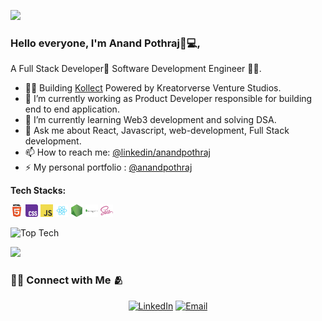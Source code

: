 ![](https://user-images.githubusercontent.com/75027034/192985612-37ad01c4-be46-4f77-92d2-ac38cba9baa8.png)

### Hello everyone, I'm Anand Pothraj👦💻,
A Full Stack Developer🎯 Software Development Engineer 💪🌈.

- 👨‍💻 Building [Kollect](https://kreatorverse.com/kollect/) Powered by Kreatorverse Venture Studios.
- 🔭 I’m currently working as Product Developer responsible for building end to end application.
- 🌱 I’m currently learning Web3 development and solving DSA.
- 💬 Ask me about React, Javascript, web-development, Full Stack development.
- 📫 How to reach me: [@linkedin/anandpothraj](https://www.linkedin.com/in/anandpothraj/)
- ⚡ My personal portfolio : [@anandpothraj](https://anandpothraj.netlify.app/)

**Tech Stacks:**  

<code><img height="20" src="https://raw.githubusercontent.com/github/explore/80688e429a7d4ef2fca1e82350fe8e3517d3494d/topics/html/html.png"></code>
<code><img height="20" src="https://raw.githubusercontent.com/github/explore/80688e429a7d4ef2fca1e82350fe8e3517d3494d/topics/css/css.png"></code>
<code><img height="20" src="https://raw.githubusercontent.com/github/explore/80688e429a7d4ef2fca1e82350fe8e3517d3494d/topics/javascript/javascript.png"></code>
<code><img height="20" src="https://raw.githubusercontent.com/github/explore/80688e429a7d4ef2fca1e82350fe8e3517d3494d/topics/react/react.png"></code>
<code><img height="20" src="https://raw.githubusercontent.com/github/explore/80688e429a7d4ef2fca1e82350fe8e3517d3494d/topics/nodejs/nodejs.png"></code>
<code><img height="20" src="https://raw.githubusercontent.com/github/explore/80688e429a7d4ef2fca1e82350fe8e3517d3494d/topics/mongodb/mongodb.png"></code>
<code><img height="20" src="https://raw.githubusercontent.com/github/explore/80688e429a7d4ef2fca1e82350fe8e3517d3494d/topics/sass/sass.png"></code>

 <!--![Anand's github stats](https://github-readme-stats.vercel.app/api?username=anandpothraj&theme=tokyonight&show_icons=true&hide=["issues"])-->
![Top Tech](https://github-readme-stats.vercel.app/api/top-langs/?username=anandpothraj&theme=tokyonight&layout=compact)

![](https://komarev.com/ghpvc/?username=anandpothraj)

<h3> 🤝🏻 Connect with Me 🫂 </h3>

<p align="center">
<a href="https://www.linkedin.com/in/anand-pothraj-599910195/"><img alt="LinkedIn" src="https://img.shields.io/badge/LinkedIn-Anand%20Pothraj-blue?style=flat-square&logo=linkedin"></a>
<a href="mailto:anandpothraj11052001@gmail.com"><img alt="Email" src="https://img.shields.io/badge/Email-anandpothraj11052001@gmail.com-blue?style=flat-square&logo=gmail"></a>
</p>

 <!--⭐️ From [Anand Pothraj](https://github.com/anandpothraj)-->
